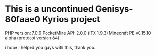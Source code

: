 # This is a uncontinued Genisys-80faae0 Kyrios project

PHP version: 7.0.9
PocketMine API: 2.0.0 (iTX 1.9.3)
Minecraft PE v0.15.10 alpha (protocol version 84)

i hope i helped you guys with this, thank you.
